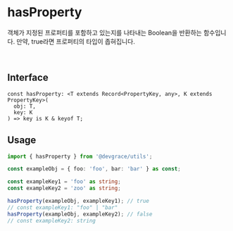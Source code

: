 # hasProperty

객체가 지정된 프로퍼티를 포함하고 있는지를 나타내는 Boolean을 반환하는 함수입니다. 만약, true라면 프로퍼티의 타입이 좁혀집니다.

<br />

## Interface
```tsx title="typescript"
const hasProperty: <T extends Record<PropertyKey, any>, K extends PropertyKey>(
  obj: T,
  key: K
) => key is K & keyof T;
```

## Usage
```ts
import { hasProperty } from '@devgrace/utils';

const exampleObj = { foo: 'foo', bar: 'bar' } as const;

const exampleKey1 = 'foo' as string;
const exampleKey2 = 'zoo' as string;

hasProperty(exampleObj, exampleKey1); // true
// const exampleKey1: "foo" | "bar"
hasProperty(exampleObj, exampleKey2); // false
// const exampleKey2: string
```
